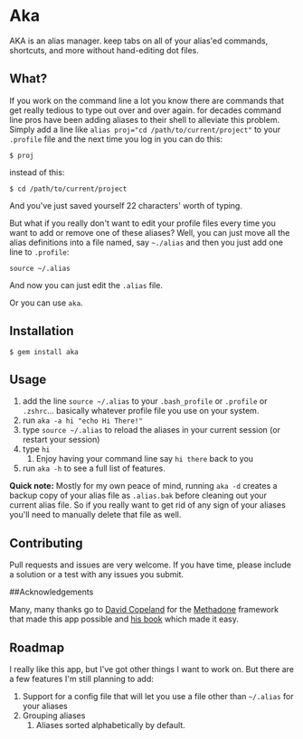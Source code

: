 # Aka

AKA is an alias manager. keep tabs on all of your alias'ed commands, shortcuts, and more without hand-editing dot files.

## What?

If you work on the command line a lot you know there are commands that get really tedious to type out over and over again. for decades command line pros have been adding aliases to their shell to alleviate this problem.  Simply add a line like `alias proj="cd /path/to/current/project"` to your `.profile` file and the next time you log in you can do this:

    $ proj
instead of this:

    $ cd /path/to/current/project
And you've just saved yourself 22 characters' worth of typing.

But what if you really don't want to edit your profile files every time you want to add or remove one of these aliases? Well, you can just move all the alias definitions into a file named, say `~./alias` and then you just add one line to `.profile`:

    source ~/.alias

And now you can just edit the `.alias` file. 

Or you can use `aka`.

## Installation

    $ gem install aka

## Usage

1. add the line `source ~/.alias` to your `.bash_profile` or `.profile` or `.zshrc`… basically whatever profile file you use on your system.
2. run `aka -a hi "echo Hi There!"`
3. type `source ~/.alias` to reload the aliases in your current session (or restart your session)
4. type `hi`
    1. Enjoy having your command line say `hi there` back to you
5. run `aka -h` to see a full list of features.


**Quick note:** Mostly for my own peace of mind, running `aka -d` creates a backup copy of your alias file as `.alias.bak` before cleaning out your current alias file. So if you really want to get rid of any sign of your aliases you'll need to manually delete that file as well. 

## Contributing

Pull requests and issues are very welcome. If you have time, please include a solution or a test with any issues you submit.

##Acknowledgements

Many, many thanks go to [David Copeland] for the [Methadone] framework that made this app possible and [his book][awesomeApps] which made it easy.

## Roadmap

I really like this app, but I've got other things I want to work on. But there are a few features I'm still planning to add:

1. Support for a config file that will let you use a file other than `~/.alias` for your aliases
1. Grouping aliases
    1. Aliases sorted alphabetically by default.


[David Copeland]:http://www.naildrivin5.com/
[Methadone]: http://davetron5000.github.com/methadone/
[RubyGems]:https://rubygems.org/
[awesomeApps]:http://www.awesomecommandlineapps.com/